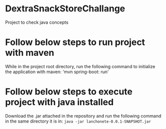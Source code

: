# DextraSnackStoreChallange
Project to check java concepts

# Follow below steps to run project with maven
While in the project root directory, run the following command to initialize the application with maven: 
    'mvn spring-boot: run'

# Follow below steps to execute project with java installed
Download the .jar attached in the repository and run the following command in the same directory it is in: 
    `java -jar lanchonete-0.0.1-SNAPSHOT.jar`
